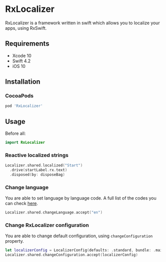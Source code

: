# RxLocalizer

RxLocalizer is a framework written in swift which allows you to localize your apps, using RxSwift.

## Requirements

- Xcode 10
- Swift 4.2
- iOS 10

## Installation

### CocoaPods

```ruby
pod 'RxLocalizer'
```

## Usage

Before all:

```swift
import RxLocalizer
```

### Reactive localized strings

```swift
Localizer.shared.localized("Start")
  .drive(startLabel.rx.text)
  .disposed(by: disposeBag)
```

### Change language

You are able to set language by language code. 
A full list of the codes you can check [here](https://www.ibabbleon.com/iOS-Language-Codes-ISO-639.html).
```swift
Localizer.shared.changeLanguage.accept("en")
```

### Change RxLocalizer configuration

You are able to change default configuration, using `changeConfiguration` property.

```swift
let localizerConfig = LocalizerConfig(defaults: .standard, bundle: .main, tableName: "Localizable")
Localizer.shared.changeConfiguration.accept(localizerConfig)
```

